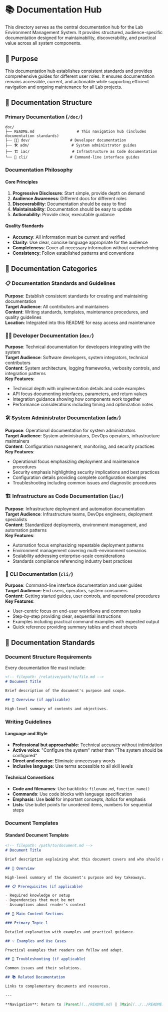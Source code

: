 # 📚 Documentation Hub

This directory serves as the central documentation hub for the Lab Environment Management System. It provides structured, audience-specific documentation designed for maintainability, discoverability, and practical value across all system components.

## 🎯 Purpose

This documentation hub establishes consistent standards and provides comprehensive guides for different user roles. It ensures documentation remains accessible, current, and actionable while supporting efficient navigation and ongoing maintenance for all Lab projects.

## 📂 Documentation Structure

### Primary Documentation (`/doc/`)

```
doc/
├── README.md                   # This navigation hub (includes documentation standards)
├── 👨‍💻 dev/                  # Developer documentation
├── 🛠️ adm/                   # System administrator guides
├── 🏗️ iac/                   # Infrastructure as Code documentation
└── 📱 cli/                   # Command-line interface guides
```

### Documentation Philosophy

#### Core Principles
1. **Progressive Disclosure**: Start simple, provide depth on demand
2. **Audience Awareness**: Different docs for different roles
3. **Discoverability**: Documentation should be easy to find
4. **Maintainability**: Documentation should be easy to update
5. **Actionability**: Provide clear, executable guidance

#### Quality Standards
- **Accuracy**: All information must be current and verified
- **Clarity**: Use clear, concise language appropriate for the audience
- **Completeness**: Cover all necessary information without overwhelming
- **Consistency**: Follow established patterns and conventions

## 📖 Documentation Categories

### 📋 Documentation Standards and Guidelines
**Purpose**: Establish consistent standards for creating and maintaining documentation  
**Target Audience**: All contributors and maintainers  
**Content**: Writing standards, templates, maintenance procedures, and quality guidelines  
**Location**: Integrated into this README for easy access and maintenance

### 👨‍💻 Developer Documentation (`dev/`)
**Purpose**: Technical documentation for developers integrating with the system  
**Target Audience**: Software developers, system integrators, technical contributors  
**Content**: System architecture, logging frameworks, verbosity controls, and integration patterns  
**Key Features**:
- Technical depth with implementation details and code examples
- API focus documenting interfaces, parameters, and return values
- Integration guidance showing how components work together
- Performance considerations including timing and optimization notes

### 🛠️ System Administrator Documentation (`adm/`)
**Purpose**: Operational documentation for system administrators  
**Target Audience**: System administrators, DevOps operators, infrastructure maintainers  
**Content**: Configuration management, monitoring, and security practices  
**Key Features**:
- Operational focus emphasizing deployment and maintenance procedures
- Security emphasis highlighting security implications and best practices
- Configuration details providing complete configuration examples
- Troubleshooting including common issues and diagnostic procedures

### 🏗️ Infrastructure as Code Documentation (`iac/`)
**Purpose**: Infrastructure deployment and automation documentation  
**Target Audience**: Infrastructure teams, DevOps engineers, deployment specialists  
**Content**: Standardized deployments, environment management, and automation patterns  
**Key Features**:
- Automation focus emphasizing repeatable deployment patterns
- Environment management covering multi-environment scenarios
- Scalability addressing enterprise-scale considerations
- Standards compliance referencing industry best practices

### 📱 CLI Documentation (`cli/`)
**Purpose**: Command-line interface documentation and user guides  
**Target Audience**: End users, operators, system consumers  
**Content**: Getting started guides, user controls, and operational procedures  
**Key Features**:
- User-centric focus on end-user workflows and common tasks
- Step-by-step providing clear, sequential instructions
- Examples including practical command examples with expected output
- Quick reference providing summary tables and cheat sheets

## 📝 Documentation Standards

### Document Structure Requirements

Every documentation file must include:

```markdown
<!-- filepath: /relative/path/to/file.md -->
# Document Title

Brief description of the document's purpose and scope.

## 🎯 Overview (if applicable)

High-level summary of contents and objectives.
```

### Writing Guidelines

#### Language and Style
- **Professional but approachable**: Technical accuracy without intimidation
- **Active voice**: "Configure the system" rather than "The system should be configured"
- **Direct and concise**: Eliminate unnecessary words
- **Inclusive language**: Use terms accessible to all skill levels

#### Technical Conventions
- **Code and filenames**: Use backticks: `filename.md`, `function_name()`
- **Commands**: Use code blocks with language specification
- **Emphasis**: Use **bold** for important concepts, *italics* for emphasis
- **Lists**: Use bullet points for unordered items, numbers for sequential steps

### Document Templates

#### Standard Document Template
```markdown
<!-- filepath: /path/to/document.md -->
# Document Title

Brief description explaining what this document covers and who should read it.

## 🎯 Overview

High-level summary of the document's purpose and key takeaways.

## 📋 Prerequisites (if applicable)

- Required knowledge or setup
- Dependencies that must be met
- Assumptions about reader's context

## 🚀 Main Content Sections

### Primary Topic 1

Detailed explanation with examples and practical guidance.

## 💡 Examples and Use Cases

Practical examples that readers can follow and adapt.

## 🔧 Troubleshooting (if applicable)

Common issues and their solutions.

## 📚 Related Documentation

Links to complementary documents and resources.

---

**Navigation**: Return to [Parent](../README.md) | [Main](../../README.md)
